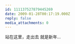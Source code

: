 ```yaml
---
id: 111137527879445269
date: 2009-01-28T00:17:19.000Z
reply: false
media_attachments: 0
---
```


站在这里，走出去 就是新年…

